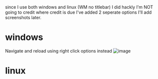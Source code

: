 since I use both windows and linux (WM no titlebar)
I did hackly I'm NOT going to credit where credit is due
I've added 2 seperate options
I'll add screenshots later.

# windows 
Navigate and reload using right click options instead
![image](https://user-images.githubusercontent.com/31421575/227733638-d5852b67-bd23-4cb1-bb8f-4c8c2fbb8643.png)


# linux
